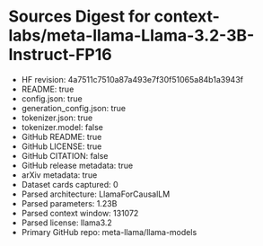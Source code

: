 # Sources Digest for context-labs/meta-llama-Llama-3.2-3B-Instruct-FP16
- HF revision: 4a7511c7510a87a493e7f30f51065a84b1a3943f
- README: true
- config.json: true
- generation_config.json: true
- tokenizer.json: true
- tokenizer.model: false
- GitHub README: true
- GitHub LICENSE: true
- GitHub CITATION: false
- GitHub release metadata: true
- arXiv metadata: true
- Dataset cards captured: 0
- Parsed architecture: LlamaForCausalLM
- Parsed parameters: 1.23B
- Parsed context window: 131072
- Parsed license: llama3.2
- Primary GitHub repo: meta-llama/llama-models
